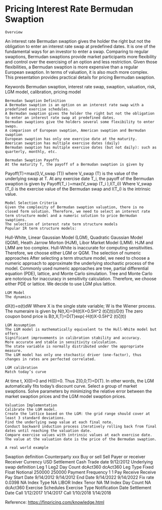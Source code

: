 # Pricing Interest Rate Bermudan Swaption

	Overview
An interest rate Bermudan swaption gives the holder the right but not the obligation to enter an interest rate swap at predefined dates. It is one of the fundamental ways for an investor to enter a swap. Comparing to regular swaptions, Bermudan swaptions provide market participants more flexibility and control over the exercising of an option and less restriction.
Given those flexibilities, a Bermudan swaption is more expensive than a regular European swaption. In terms of valuation, it is also much more complex. This presentation provides practical details for pricing Bermudan swaption. 

Keywords
Bermudan swaption, interest rate swap, swaption, valuation, risk, LGM model, calibration, pricing model

	Bermudan Swaption Definition
	A Bermudan swaption is an option on an interest rate swap with a predefined exercise schedules.
	A Bermudan swaption gives the holder the right but not the obligation to enter an interest rate swap at predefined dates.
	Bermudan swaptions give the holders several some flexibility to enter swaps.
	A comparison of European swaption, American swaption and Bermudan swaption
	European swaption has only one exercise date at the maturity.
	American swaption has multiple exercise dates (daily)
	Bermudan swaption has multiple exercise dates (but not daily): such as quarterly, monthly, etc.

	Bermudan Swaption Payoffs
	At the maturity T, the payoff of a Bermudan swaption is given by
Payoff(T)=max⁡(0,V_swap (T))
	where V_swap (T) is the value of the underlying swap at T.
	At any exercise date T_i, the payoff of the Bermudan swaption is given by
Payoff(T_i )=max(V_swap (T_i ),I(T_i))
Where V_swap (T_i) is the exercise value of the Bermudan swap and I(T_i) is the intrinsic value.



	Model Selection Criteria
	Given the complexity of Bermudan swaption valuation, there is no closed form solution. Therefore, we need to select an interest rate term structure model and a numeric solution to price Bermudan swaptions.
	The selection of interest rate term structure models
	Popular IR term structure models: 
Hull-White, Linear Gaussian Model (LGM), Quadratic Gaussian Model (QGM), Heath Jarrow Morton (HJM), Libor Market Model (LMM).
	HJM and LMM are too complex.
	Hull-White is inaccurate for computing sensitivities.
	Therefore, we choose either LGM or QGM.
	 The selection of numeric approaches
	After selecting a term structure model, we need to choose a numeric approach to approximate the underlying stochastic process of the model.
	Commonly used numeric approaches are tree, partial differential equation (PDE), lattice, and Monte Carlo simulation.
	Tree and Monte Carlo are notorious for inaccuracy in sensitivity calculation.
	Therefore, we choose either PDE or lattice.
	We decide to use LGM plus lattice. 

	LGM Model
	The dynamics
dX(t)=α(t)dW
	Where X is the single state variable; W is the Wiener process.
	The numeraire is given by
N(t,X)=(H(t)X+0.5H^2 (t)ζ(t))/D(t)
	The zero coupon bond price is
B(t,X;T)=D(T)exp(-H(t)X-0.5H^2 (t)ζ(t))

	LGM Assumption
	The LGM model is mathematically equivalent to the Hull-White model but offers
	Significant improvements in calibration stability and accuracy.
	More accurate and stable in sensitivity calculation.
	The state variable is normally distributed under the appropriate measure.
	The LGM model has only one stochastic driver (one-factor), thus changes in rates are perfected correlated.

	LGM calibration
	Match today’s curve
At time t, X(0)=0 and H(0)=0. Thus Z(0,0;T)=D(T). In other words, the LGM automatically fits today’s discount curve.
	Select a group of market swaptions.
	Solve parameters by minimizing the relative error between the market swaption prices and the LGM model swaption prices.

	Valuation Implementation
	Calibrate the LGM model.
	Create the lattice based on the LGM: the grid range should cover at least 3 standard deviations.
	Find the underlying swap value at each final note.
	Conduct backward induction process iteratively rolling back from final dates until reaching the valuation date.
	Compare exercise values with intrinsic values at each exercise date.
	The value at the valuation date is the price of the Bermudan swaption.

	A real world example
Swaption definition	
Counterparty 	xxx
Buy or sell	Sell
Payer or receiver	Receiver
Currency	USD
Settlement	Cash
Trade date	9/12/2012
Underlying swap definition	Leg 1	Leg2
Day Count	dcAct360	dcAct360
Leg Type	Fixed	Float
Notional	250000	250000
Payment Frequency	1	1
Pay Receive	Receive	Pay
Start Date	9/14/2012	9/14/2012
End Date	9/14/2022	9/14/2022
Fix rate	0.0398	NA
Index Type	NA	LIBOR
Index Tenor	NA	1M
Index Day Count	NA	dcAct360
Exercise Schedules
Exercise Type	Notification Date	Settlement Date
Call	1/12/2017	1/14/2017
Call	1/10/2018	1/14/2018



Reference:
https://finpricing.com/knowledge.html


